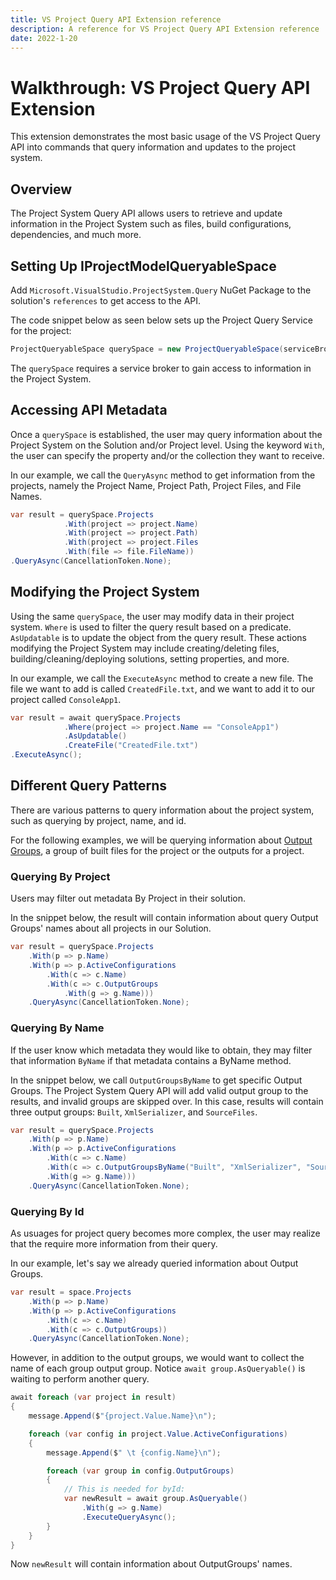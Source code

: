 ```yaml
---
title: VS Project Query API Extension reference
description: A reference for VS Project Query API Extension reference
date: 2022-1-20
---
```


# Walkthrough: VS Project Query API Extension

This extension demonstrates the most basic usage of the VS Project Query API into commands that query information and updates to the project system.

## Overview

The Project System Query API allows users to retrieve and update information in the Project System such as files, build configurations, dependencies, and much more.

## Setting Up IProjectModelQueryableSpace

Add `Microsoft.VisualStudio.ProjectSystem.Query` NuGet Package to the solution's `references` to get access to the API.

The code snippet below as seen below sets up the Project Query Service for the project:

```csharp
ProjectQueryableSpace querySpace = new ProjectQueryableSpace(serviceBroker: serviceBroker, joinableTaskContext: null);
```

The `querySpace` requires a service broker to gain access to information in the Project System.

## Accessing API Metadata

Once a `querySpace` is established, the user may query information about the Project System on the Solution and/or Project level. Using the keyword `With`, the user can specify the property and/or the collection they want to receive.

In our example, we call the `QueryAsync` method to get information from the projects, namely the Project Name, Project Path, Project Files, and File Names.

```csharp
var result = querySpace.Projects
			.With(project => project.Name)
			.With(project => project.Path)
			.With(project => project.Files
			.With(file => file.FileName))
.QueryAsync(CancellationToken.None);
```

## Modifying the Project System

Using the same `querySpace`, the user may modify data in their project system. `Where` is used to filter the query result based on a predicate. `AsUpdatable` is to update the object from the query result. These actions modifying the Project System may include creating/deleting files, building/cleaning/deploying solutions, setting properties, and more.

In our example, we call the `ExecuteAsync` method to create a new file. The file we want to add is called `CreatedFile.txt`, and we want to add it to our project called `ConsoleApp1`.

```csharp
var result = await querySpace.Projects
			.Where(project => project.Name == "ConsoleApp1")
			.AsUpdatable()
			.CreateFile("CreatedFile.txt")
.ExecuteAsync();
```

## Different Query Patterns

There are various patterns to query information about the project system, such as querying by project, name, and id.

For the following examples, we will be querying information about [Output Groups](https://learn.microsoft.com/en-us/dotnet/api/envdte.outputgroups?view=visualstudiosdk-2022), a group of built files for the project or the outputs for a project.


### Querying By Project

Users may filter out metadata By Project in their solution.

In the snippet below, the result will contain information about query Output Groups' names about all projects in our Solution.

```csharp
var result = querySpace.Projects
	.With(p => p.Name)
	.With(p => p.ActiveConfigurations
		.With(c => c.Name)
		.With(c => c.OutputGroups
			.With(g => g.Name)))
	.QueryAsync(CancellationToken.None);
```

### Querying By Name

If the user know which metadata they would like to obtain, they may filter that information `ByName` if that metadata contains a ByName method.

In the snippet below, we call `OutputGroupsByName` to get specific Output Groups. The Project System Query API will add valid output group to the results, and invalid groups are skipped over. In this case, results will contain three output groups: `Built`, `XmlSerializer`, and `SourceFiles`.

```csharp
var result = querySpace.Projects
	.With(p => p.Name)
	.With(p => p.ActiveConfigurations
		.With(c => c.Name)
		.With(c => c.OutputGroupsByName("Built", "XmlSerializer", "SourceFiles", "RandomNameShouldntBePickedUp")
		.With(g => g.Name)))
	.QueryAsync(CancellationToken.None);
```

### Querying By Id

As usuages for project query becomes more complex, the user may realize that the require more information from their query.

In our example, let's say we already queried information about Output Groups.

```csharp
var result = space.Projects
	.With(p => p.Name)
	.With(p => p.ActiveConfigurations
		.With(c => c.Name)
		.With(c => c.OutputGroups))
	.QueryAsync(CancellationToken.None);
```

However, in addition to the output groups, we would want to collect the name of each group output group.  Notice `await group.AsQueryable()` is waiting to perform another query.

```csharp
await foreach (var project in result) 
{
	message.Append($"{project.Value.Name}\n");

	foreach (var config in project.Value.ActiveConfigurations) 
	{
		message.Append($" \t {config.Name}\n");

		foreach (var group in config.OutputGroups) 
		{
			// This is needed for byId:
			var newResult = await group.AsQueryable()
				.With(g => g.Name)
				.ExecuteQueryAsync();
		}
	}
}
```

Now `newResult` will contain information about OutputGroups' names.

